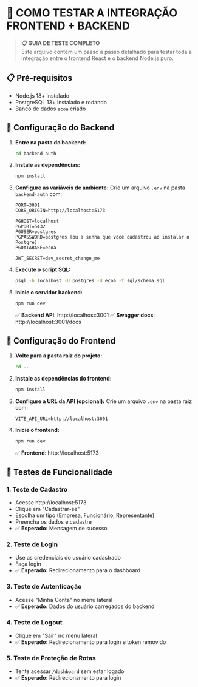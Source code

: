# 🚀 COMO TESTAR A INTEGRAÇÃO FRONTEND + BACKEND

> **📋 GUIA DE TESTE COMPLETO**  
> Este arquivo contém um passo a passo detalhado para testar toda a integração entre o frontend React e o backend Node.js puro.

## 📋 Pré-requisitos
- Node.js 18+ instalado
- PostgreSQL 13+ instalado e rodando
- Banco de dados `ecoa` criado

## 🔧 Configuração do Backend

1. **Entre na pasta do backend:**
   ```bash
   cd backend-auth
   ```

2. **Instale as dependências:**
   ```bash
   npm install
   ```

3. **Configure as variáveis de ambiente:**
   Crie um arquivo `.env` na pasta `backend-auth` com:
   ```
   PORT=3001
   CORS_ORIGIN=http://localhost:5173
   
   PGHOST=localhost
   PGPORT=5432
   PGUSER=postgres
   PGPASSWORD=postgres (ou a senha que você cadastrou ao instalar o Postgre)
   PGDATABASE=ecoa
   
   JWT_SECRET=dev_secret_change_me
   ```

4. **Execute o script SQL:**
   ```bash
   psql -h localhost -U postgres -d ecoa -f sql/schema.sql
   ```

5. **Inicie o servidor backend:**
   ```bash
   npm run dev
   ```
   
   ✅ **Backend API**: http://localhost:3001
   ✅ **Swagger docs**: http://localhost:3001/docs

## 🎨 Configuração do Frontend

1. **Volte para a pasta raiz do projeto:**
   ```bash
   cd ..
   ```

2. **Instale as dependências do frontend:**
   ```bash
   npm install
   ```

3. **Configure a URL da API (opcional):**
   Crie um arquivo `.env` na pasta raiz com:
   ```
   VITE_API_URL=http://localhost:3001
   ```

4. **Inicie o frontend:**
   ```bash
   npm run dev
   ```
   
   ✅ **Frontend**: http://localhost:5173

## 🧪 Testes de Funcionalidade

### 1. **Teste de Cadastro**
- Acesse http://localhost:5173
- Clique em "Cadastrar-se"
- Escolha um tipo (Empresa, Funcionário, Representante)
- Preencha os dados e cadastre
- ✅ **Esperado:** Mensagem de sucesso

### 2. **Teste de Login**
- Use as credenciais do usuário cadastrado
- Faça login
- ✅ **Esperado:** Redirecionamento para o dashboard

### 3. **Teste de Autenticação**
- Acesse "Minha Conta" no menu lateral
- ✅ **Esperado:** Dados do usuário carregados do backend

### 4. **Teste de Logout**
- Clique em "Sair" no menu lateral
- ✅ **Esperado:** Redirecionamento para login e token removido

### 5. **Teste de Proteção de Rotas**
- Tente acessar `/dashboard` sem estar logado
- ✅ **Esperado:** Redirecionamento para login
